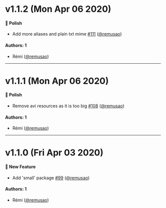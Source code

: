 # v1.1.2 (Mon Apr 06 2020)

#### :nail_care: Polish

- Add more aliases and plain txt mime [#111](https://github.com/remusao/mono/pull/111) ([@remusao](https://github.com/remusao))

#### Authors: 1

- Rémi ([@remusao](https://github.com/remusao))

---

# v1.1.1 (Mon Apr 06 2020)

#### :nail_care: Polish

- Remove avi resources as it is too big [#108](https://github.com/remusao/mono/pull/108) ([@remusao](https://github.com/remusao))

#### Authors: 1

- Rémi ([@remusao](https://github.com/remusao))

---

# v1.1.0 (Fri Apr 03 2020)

#### :rocket: New Feature

- Add 'small' package [#99](https://github.com/remusao/mono/pull/99) ([@remusao](https://github.com/remusao))

#### Authors: 1

- Rémi ([@remusao](https://github.com/remusao))